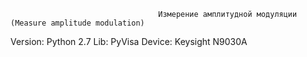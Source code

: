                                      Измерение амплитудной модуляции (Measure amplitude modulation)
Version: Python 2.7
Lib: PyVisa
Device: Keysight N9030A
